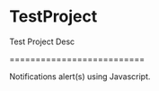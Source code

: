 TestProject
===========

Test Project Desc


==========================

Notifications alert(s) using Javascript.
